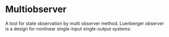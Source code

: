 # Multiobserver
A tool for state observation by multi observer method.
Luenberger observer is  a design for nonlinear single-input single-output systems:
